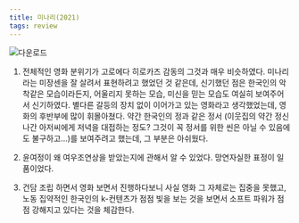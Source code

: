 ```yaml
---
title: 미나리(2021)
tags: review
---
```

![다운로드](https://user-images.githubusercontent.com/50545088/174831785-30da272e-a7d7-4bc5-93ad-5bae420ffe6b.jpeg)

1. 전체적인 영화 분위기가 고로에다 히로카즈 감동의 그것과 매우 비슷하였다. 미나리라는 미장센을 잘 살려서 표현하려고 했었던 것 같은데, 신기했던 점은 한국인의 악착같은 모습이라든지, 어울리지 못하는 모습, 미신을 믿는 모습도 여실히 보여주어서 신기하였다. 별다른 갈등의 장치 없이 이어가고 있는 영화라고 생각했었는데, 영화의 후반부에 많이 휘몰아쳤다.
 약간 한국인의 정과 같은 정서 (이웃집의 약간 정신나간 아저씨에게 저녁을 대접하는 정도? 그것이 꼭 정서를 위한 씬은 아닐 수 있음에도 불구하고...)를 보여주려고 했는데, 그 부분은 아쉬웠다. 

2. 윤여정이 왜 여우조연상을 받았는지에 관해서 알 수 있었다. 망연자실한 표정이 일품이었다.

3. 건담 조립 하면서 영화 보면서 진행하다보니 사실 영화 그 자체로는 집중을 못했고, 노동 집약적인 한국인의 k-컨텐츠가 점점 빛을 보는 것을 보면서 소프트 파워가 점점 강해지고 있다는 것을 체감한다.